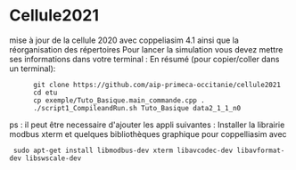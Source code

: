 # Cellule2021
 
 mise à jour de la cellule 2020 avec coppeliasim 4.1 ainsi que la réorganisation des répertoires
 Pour lancer la simulation vous devez mettre ses informations dans votre terminal :
 En résumé (pour copier/coller dans un terminal):

          git clone https://github.com/aip-primeca-occitanie/cellule2021
          cd etu
          cp exemple/Tuto_Basique.main_commande.cpp .
          ./script1_CompileandRun.sh Tuto_Basique data2_1_1_n0
          
ps : il peut être necessaire d'ajouter les appli suivantes :
    Installer la librairie modbus xterm et quelques bibliothèques graphique pour coppelliasim avec

     sudo apt-get install libmodbus-dev xterm libavcodec-dev libavformat-dev libswscale-dev


